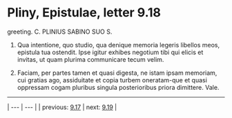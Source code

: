 # Pliny, Epistulae, letter 9.18

greeting. C. PLINIUS SABINO SUO S.



1. Qua intentione, quo studio, qua denique memoria legeris libellos meos, epistula tua ostendit. Ipse igitur exhibes negotium tibi qui elicis et invitas, ut quam plurima communicare tecum velim.



2. Faciam, per partes tamen et quasi digesta, ne istam ipsam memoriam, cui gratias ago, assiduitate et copia turbem oneratam-que et quasi oppressam cogam pluribus singula posterioribus priora dimittere. Vale.



---

| --- | --- |
| previous: [9.17](../9.17/) | next: [9.19](../9.19/) |